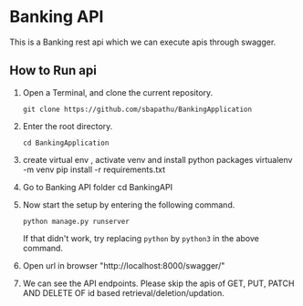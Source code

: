 # Banking API

This is a Banking rest api which we can execute apis through swagger.

## How to Run api
1. Open a Terminal, and clone the current repository.
    ```
    git clone https://github.com/sbapathu/BankingApplication
    ```
2. Enter the root directory.
    ```
    cd BankingApplication
    ```
3. create virtual env  , activate venv and install python packages
	virtualenv -m venv
	pip install -r requirements.txt
	
5. Go to Banking API folder
	cd BankingAPI

3. Now start the setup by entering the following command.
    ```
    python manage.py runserver
    ```
    If that didn't work, try replacing `python` by `python3` in the above command.

4. Open url in browser "http://localhost:8000/swagger/"
5. We can see the API endpoints. 
	Please skip the apis of GET, PUT, PATCH AND DELETE OF id based retrieval/deletion/updation.
